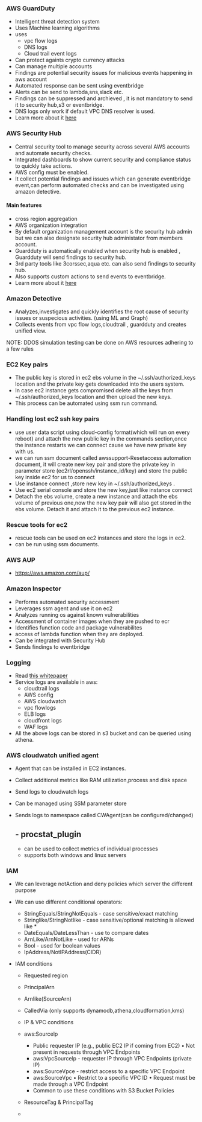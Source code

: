 ### AWS GuardDuty

- Intelligent threat detection system
- Uses Machine learning algorithms
- uses
    - vpc flow logs
    - DNS logs
    - Cloud trail event logs
- Can protect againts crypto currency attacks
- Can manage multiple accounts
- Findings are potential security issues for malicious events happening in aws account
- Automated response can be sent using eventbridge
- Alerts can be send to lambda,sns,slack etc.
- Findings can be suppressed and archieved , it is not mandatory to send it to security hub,s3 or eventbridge.
- DNS logs only work if default VPC DNS resolver is used.
- Learn more about it [here](https://docs.aws.amazon.com/guardduty/latest/ug/what-is-guardduty.html)

### AWS Security Hub

- Central security tool to manage security across several AWS accounts and automate security checks.
- Integrated dashboards to show current security and compliance status to quickly take actions.
- AWS config must be enabled.
- It collect potential findings and issues which can generate eventbridge event,can perform automated checks and can be investigated using amazon detective.
#### Main features
- cross region aggregation
- AWS organization integration
- By default organization management account is the security hub admin but we can also designate security hub administator from members account.
- Guardduty is automatically enabled when security hub is enabled , Guardduty will send findings to security hub.
- 3rd party tools like 3corssec,aqua etc. can also send findings to security hub.
- Also supports custom actions to send events to eventbridge.
- Learn more about it [here](https://docs.aws.amazon.com/securityhub/latest/userguide/what-is-securityhub.html)

### Amazon Detective

- Analyzes,investigates and quickly identifies the root cause of security issues or suspecious activities. (using ML and Graph)
- Collects events from vpc flow logs,cloudtrail , guardduty and creates unified view.


NOTE: DDOS simulation testing can be done on AWS resources adhering to a few rules 

### EC2 Key pairs

- The public key is stored in ec2 ebs volume in the ~/.ssh/authorized_keys location and the private key gets downloaded into the users system.
- In case ec2 instance gets compromised delete all the keys from ~/.ssh/authorized_keys location and then upload the new keys.
- This process can be automated using ssm run command.

### Handling lost ec2 ssh key pairs

- use user data script using cloud-config format(which will run on every reboot) and attach the new public key in the commands section,once the instance restarts we can connect cause we have new private key with us.
- we can run ssm document called awssupport-Resetaccess automation document, it will create new key pair and store the private key in parameter store (ec2rl/openssh/instance_id/key) and store the public key inside ec2 for us to connect
- Use instance connect ,store new key in ~/.ssh/authorized_keys .
- Use ec2 serial console and store the new key,just like instance connect
- Detach the ebs volume, create a new instance and attach the ebs volume of previous one,now the new key pair will also get stored in the ebs volume. Detach it and attach it to the previous ec2 instance.

### Rescue tools for ec2
- rescue tools can be used on ec2 instances and store the logs in ec2.
- can be run using ssm documents.

### AWS AUP
- https://aws.amazon.com/aup/

### Amazon Inspector
- Performs automated security accessment
- Leverages ssm agent and use it on ec2
- Analyzes running os against known vulnerabilities
- Accessment of container images when they are pushed to ecr
- Identifies function code and package vulnerabilites
- access of lambda function when they are deployed.
- Can be integrated with Security Hub
- Sends findings to eventbridge

### Logging
- Read [this whitepaper](https://aws.amazon.com/blogs/security/new-whitepaper-security-at-scale-logging-in-aws/)
- Service logs are available in aws:
  - cloudtrail logs
  - AWS config
  - AWS cloudwatch
  - vpc flowlogs
  - ELB logs
  - cloudfront logs
  - WAF logs
- All the above logs can be stored in s3 bucket and can be queried using athena.


### AWS cloudwatch unified agent
- Agent that can be installed in EC2 instances.
- Collect additional metrics like RAM utilization,process and disk space
- Send logs to cloudwatch logs
- Can be managed using SSM parameter store
- Sends logs to namespace called CWAgent(can be configured/changed)

   ## - procstat_plugin
   - can be used to collect metrics of individual processes
   - supports both windows and linux servers


### IAM
- We can leverage notAction and deny policies which server the different purpose
- We can use different conditional operators:
    - StringEquals/StringNotEquals - case sensitive/exact matching
    - Stringlike/StringNotlike - case sensitive/optional matching is allowed like *
    - DateEquals/DateLessThan - use to compare dates
    - ArnLike/ArnNotLike - used for ARNs
    - Bool - used for boolean values
    - IpAddress/NotIPAddress(CIDR)
 
- IAM conditions
    - Requested region
    - PrincipalArn
    - Arnlike(SourceArn)
    - CalledVia (only supports dynamodb,athena,cloudformation,kms)
    - IP & VPC conditions
    - aws:Sourcelp 
       - Public requester IP (e.g., public EC2 IP if coming from EC2) • Not present in requests through VPC Endpoints
       - aws:VpcSourcelp - requester IP through VPC Endpoints (private IP)
       - aws:SourceVpce - restrict access to a specific VPC Endpoint
       - aws:SourceVpc • Restrict to a specific VPC ID • Request must be made through a VPC Endpoint 
       - Common to use these conditions with S3 Bucket Policies
     
    - ResourceTag & PrincipalTag
    - 
